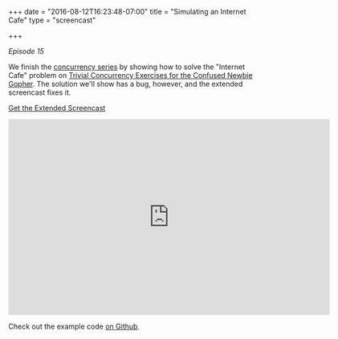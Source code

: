 +++
date = "2016-08-12T16:23:48-07:00"
title = "Simulating an Internet Cafe"
type = "screencast"

+++

_Episode 15_

We finish the [concurrency series](https://github.com/arschles/go-in-5-minutes/issues/14) by showing how to solve the "Internet Cafe" problem on [Trivial Concurrency Exercises for the Confused Newbie Gopher](http://whipperstacker.com/2015/10/05/3-trivial-concurrency-exercises-for-the-confused-newbie-gopher/). The solution we'll show has a bug, however, and the extended screencast fixes it.

<a class="gumroad-button" href="https://gum.co/gifm-x-15">Get the Extended Screencast</a>
<!--more-->

<iframe
  class="ytplayer"
  type="text/html"
  width="640"
  height="390"
  src="http://www.youtube.com/embed/vs7zHj4rhy8?autoplay=0&origin=http://www.goin5minutes.com"
  frameborder="0"
></iframe>

Check out the example code [on Github](https://github.com/arschles/go-in-5-minutes/tree/master/episode15).
